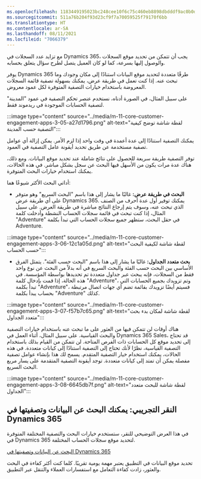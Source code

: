 ```yaml
---
ms.openlocfilehash: 1183449195023bc248cee10f6c75c460eb8898dbdddf9ac0b0d11d77bd48e6b8
ms.sourcegitcommit: 511a76b204f93d23cf9f7a70059525f79170f6bb
ms.translationtype: HT
ms.contentlocale: ar-SA
ms.lasthandoff: 08/11/2021
ms.locfileid: "7066379"
---
```

مع تزايد عدد السجلات في Dynamics 365، يجب أن تتمكن من تحديد موقع السجلات والوصول إليها بسرعة، كما لو كان العميل يتصل لطرح سؤال يتعلق بحسابه.

يوفر Dynamics 365 طرقًا متعددة لتحديد موقع البيانات استنادًا إلى مكان وجودك وما تبحث عنه. إذا كنت تعمل في طريقة عرض، يمكنك بسهولة تصفية قائمة السجلات المعروضة باستخدام خيارات التصفية المتوفرة لكل عمود معروض.

على سبيل المثال، في الصورة أدناه، نستخدم عنصر تحكم التصفية في عمود "المدينة" لتصفية الحسابات الموجودة في ريدموند فقط.

:::image type="content" source="../media/m-11-core-customer-engagement-apps-3-05-a27d1796.png" alt-text="لقطة شاشة توضح كيفية التصفية حسب المدينة":::


يمكنك التصفية استنادًا إلى عدة أعمدة في وقت واحد إذا لزم الأمر. يمكن إزالة أي عوامل تصفية مستخدمة عن طريق تحديد أيقونة عامل التصفية في العمود.

توفر التصفية طريقة سريعة للحصول على نتائج شاملة عند تحديد موقع البيانات. ومع ذلك، هناك عدة مرات يكون من الأسهل فيها البحث عن سجل بشكل مباشر. في هذه الحالات، يمكنك استخدام خيارات البحث المتوفرة.

أداتي البحث الأكثر شيوعًا هما:

 -  **البحث في طريقة عرض:** غالبًا ما يشار إلى هذا باسم "البحث السريع" وهو متوفر على أي طريقة عرض Dynamics 365. يمكنك توفير أول عدة أحرف من الصنف الذي تبحث عنه، وسوف يتم إرجاع النتائج مباشرة في طريقة العرض. على سبيل المثال، إذا كنت تبحث في قائمة سجلات الحساب النشطة وأدخلت كلمة "Adventure" في حقل البحث، ستظهر جميع سجلات الحساب التي تبدأ بكلمة Adventure.

:::image type="content" source="../media/m-11-core-customer-engagement-apps-3-06-12c1a05d.png" alt-text="لقطة شاشة لكيفية البحث حسب الحساب":::


 -  **بحث متعدد الجداول:** غالبًا ما يشار إلى هذا باسم "البحث حسب الفئة". يتمثل الفرق الأساسي بين البحث حسب الفئة والبحث السريع في أنه بدلاً من البحث عن نوع واحد فقط من السجلات، فإنه يبحث عبر جداول متعددة تم تحديدها بواسطة المؤسسة. في هذه الحالة، إذا قمت بإدخال كلمة "Adventure"، وتم تزويدك بجميع الحسابات التي تبدأ بكلمة "Adventure"، فسيتم أيضًا تزويدك بقائمة تضم أي جهات اتصال مرتبطة بحساب يبدأ بكلمة "Adventure" كذلك.

:::image type="content" source="../media/m-11-core-customer-engagement-apps-3-07-f57b7c65.png" alt-text="لقطة شاشة لمكان بدء بحث متعدد الجداول":::


هناك أوقات لن تتمكن فيها من العثور على ما تبحث عنه باستخدام خيارات التصفية والبحث القياسية. على سبيل المثال، أثناء العمل في Dynamics 365 Sales، قد تحتاج إلى تحديد موقع كل الحسابات ذات الفرص المتاحة. لن تتمكن من القيام بذلك باستخدام التصفية القياسية، نظرًا لأنك تحتاج إلى التصفية استنادًا إلى كيانات متعددة. في هذه الحالات، يمكنك استخدام خيار التصفية المتقدم. يسمح لك هذا بإنشاء عوامل تصفية مفصلة يمكن أن تمتد إلى كيانات متعددة. توجد أيقونة التصفية المتقدمة على يسار مربع البحث السريع.

:::image type="content" source="../media/m-11-core-customer-engagement-apps-3-08-6645db7f.png" alt-text="لقطة شاشة للبحث متعدد الجداول":::


## <a name="demo-click-through-search-for-and-filter-data-in-dynamics-365"></a>النقر التجريبي: يمكنك البحث عن البيانات وتصفيتها في Dynamics 365

في هذا العرض التوضيحي للنقر، ستستخدم خيارات البحث والتصفية المختلفة المتوفرة في Dynamics 365 لتحديد موقع سجلات الحساب المختلفة.

[البحث عن البيانات وتصفيتها في Dynamics 365](https://edxinteractivepage.blob.core.windows.net/edxpages/mb-910/MB910-CORE-M1-SEARCHDEMO/index.html?azure-portal=true)

تحديد موقع البيانات في التطبيق يعتبر مهمة يومية تقريبًا. كلما كنت أكثر كفاءة في البحث والعثور، زادت كفاءة التعامل مع استفسارات العملاء والتنقل عبر التطبيق.
